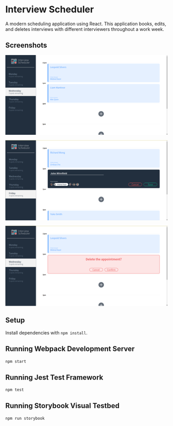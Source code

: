 # Interview Scheduler
  A modern scheduling application using React.
  This application books, edits, and deletes interviews with different interviewers throughout a work week. 



## Screenshots
!["Basic View"](https://github.com/RGilliss/scheduler/blob/master/docs/scheduler-show.png?raw=true)

!["Create/Edit Appointment Form"](https://github.com/RGilliss/scheduler/blob/master/docs/scheduler-form.png?raw=true)

!["Delete Appointment Confirmation"](https://github.com/RGilliss/scheduler/blob/master/docs/scheduler-confirm.png?raw=true)

## Setup

Install dependencies with `npm install`.

## Running Webpack Development Server

```sh
npm start
```

## Running Jest Test Framework

```sh
npm test
```

## Running Storybook Visual Testbed

```sh
npm run storybook
```

